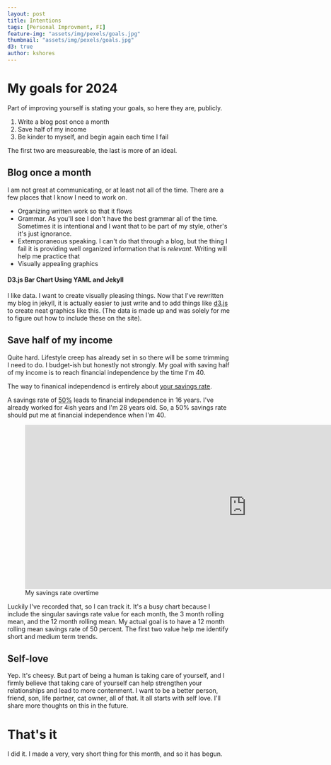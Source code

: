 ```yaml
---
layout: post
title: Intentions
tags: [Personal Improvment, FI]
feature-img: "assets/img/pexels/goals.jpg"
thumbnail: "assets/img/pexels/goals.jpg"
d3: true
author: kshores
---
```


# My goals for 2024

Part of improving yourself is stating your goals, so here they are, publicly.

1. Write a blog post once a month
2. Save half of my income
3. Be kinder to myself, and begin again each time I fail

The first two are measureable, the last is more of an ideal. 

## Blog once a month

I am not great at communicating, or at least not all of the time. There are a few places that I know I
need to work on. 

- Organizing written work so that it flows
- Grammar. As you'll see I don't have the best grammar all of the time. Sometimes it is intentional and I want that to be part of my style, other's it's just ignorance.
- Extemporaneous speaking. I can't do that through a blog, but the thing I fail it is providing well organized information that is *relevant*. Writing will help me practice that
- Visually appealing graphics

#### D3.js Bar Chart Using YAML and Jekyll

I like data. I want to create visually pleasing things. Now that I've rewritten my blog in jekyll, it is actually easier to just write and to add things like [d3.js](https://d3js.org/) to create neat graphics like this. (The data is made up and was solely for me to figure out how to include these on the site).

<div id="chart"></div>

## Save half of my income

Quite hard. Lifestyle creep has already set in so there will be some trimming I need to do. I budget-ish but honestly not strongly. My goal with saving half of my income is to reach financial independence by the time I'm 40.

The way to finanical independencd is entirely about [your savings rate](https://www.mrmoneymustache.com/2012/01/13/the-shockingly-simple-math-behind-early-retirement/). 

A savings rate of [50%](https://networthify.com/calculator/earlyretirement?income=1&initialBalance=0&expenses=0.5&annualPct=5&withdrawalRate=4) leads to financial independence in 16 years. I've already worked for 4ish years and I'm 28 years old. So, a 50% savings rate should put me at financial independence when I'm 40.

<figure>
    <iframe width="1000" height="371" seamless frameborder="0" scrolling="no" src="https://docs.google.com/spreadsheets/d/e/2PACX-1vSxiisgtj5X2S5JMmmWOIpI-j-WNYFlf_Z_0tKp0kHe90FKVLUsQxFa_HceBB6seFEnU4a4OV5RKpFp/pubchart?oid=1601169469&amp;format=interactive"></iframe>
  <figcaption> My savings rate overtime </figcaption>
</figure>

Luckily I've recorded that, so I can track it. It's a busy chart because I include the singular savings rate value for each month, the 3 month rolling mean, and the 12 month rolling mean. My actual goal is to have a 12 month rolling mean savings rate of 50 percent. The first two value help me identify short and medium term trends.


## Self-love

Yep. It's cheesy. But part of being a human is taking care of yourself, and I firmly believe that taking care of yourself can help strengthen your relationships and lead to more contenment. I want to be a better person, friend, son, life partner, cat owner, all of that. It all starts with self love. I'll share more thoughts on this in the future.


# That's it

I did it. I made a very, very short thing for this month, and so it has begun.

<script>

var margin = {top: 20, right: 30, bottom: 40, left: 90},
      width = 460 - margin.left - margin.right,
      height = 400 - margin.top - margin.bottom;

  // Append the svg object to the div
  var svg = d3.select("#chart")
    .append("svg")
      .attr("width", width + margin.left + margin.right)
      .attr("height", height + margin.top + margin.bottom)
    .append("g")
      .attr("transform", `translate(${margin.left},${margin.top})`);

  d3.json("/assets/data/bar-chart.json").then(function(data) {

    // X axis
    var x = d3.scaleBand()
      .range([0, width])
      .domain(data.map(function(d) { return d.letter; }))
      .padding(0.2);
    svg.append("g")
      .attr("transform", `translate(0, ${height})`)
      .call(d3.axisBottom(x));

    // Y axis
    var y = d3.scaleLinear()
      .domain([0, d3.max(data, function(d) { return +d.frequency; })])
      .range([height, 0]);
    svg.append("g")
      .call(d3.axisLeft(y));

    // Bars
    svg.selectAll("mybar")
      .data(data)
      .enter()
      .append("rect")
        .attr("x", function(d) { return x(d.letter); })
        .attr("y", function(d) { return y(d.frequency); })
        .attr("width", x.bandwidth())
        .attr("height", function(d) { return height - y(d.frequency); })
        .attr("fill", "#69b3a2");
  });
</script>